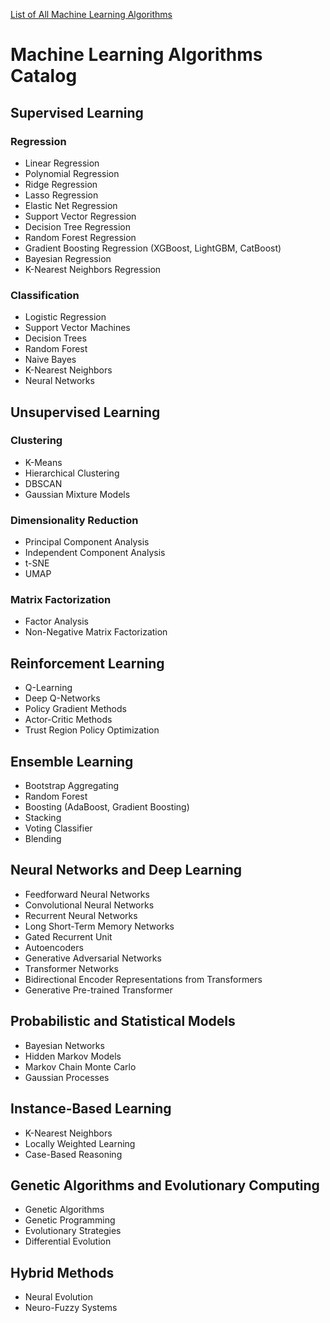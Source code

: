 [List of All Machine Learning Algorithms](https://medium.com/@price_kj/list-of-all-machine-learning-ml-algorithms-7c839f8c0d73)

# Machine Learning Algorithms Catalog

## Supervised Learning

### Regression

- Linear Regression
- Polynomial Regression
- Ridge Regression
- Lasso Regression
- Elastic Net Regression
- Support Vector Regression
- Decision Tree Regression
- Random Forest Regression
- Gradient Boosting Regression (XGBoost, LightGBM, CatBoost)
- Bayesian Regression
- K-Nearest Neighbors Regression

### Classification

- Logistic Regression
- Support Vector Machines
- Decision Trees
- Random Forest
- Naive Bayes
- K-Nearest Neighbors
- Neural Networks

## Unsupervised Learning

### Clustering

- K-Means
- Hierarchical Clustering
- DBSCAN
- Gaussian Mixture Models

### Dimensionality Reduction

- Principal Component Analysis
- Independent Component Analysis
- t-SNE
- UMAP

### Matrix Factorization

- Factor Analysis
- Non-Negative Matrix Factorization

## Reinforcement Learning

- Q-Learning
- Deep Q-Networks
- Policy Gradient Methods
- Actor-Critic Methods
- Trust Region Policy Optimization

## Ensemble Learning

- Bootstrap Aggregating
- Random Forest
- Boosting (AdaBoost, Gradient Boosting)
- Stacking
- Voting Classifier
- Blending

## Neural Networks and Deep Learning

- Feedforward Neural Networks
- Convolutional Neural Networks
- Recurrent Neural Networks
- Long Short-Term Memory Networks
- Gated Recurrent Unit
- Autoencoders
- Generative Adversarial Networks
- Transformer Networks
- Bidirectional Encoder Representations from Transformers
- Generative Pre-trained Transformer

## Probabilistic and Statistical Models

- Bayesian Networks
- Hidden Markov Models
- Markov Chain Monte Carlo
- Gaussian Processes

## Instance-Based Learning

- K-Nearest Neighbors
- Locally Weighted Learning
- Case-Based Reasoning

## Genetic Algorithms and Evolutionary Computing

- Genetic Algorithms
- Genetic Programming
- Evolutionary Strategies
- Differential Evolution

## Hybrid Methods

- Neural Evolution
- Neuro-Fuzzy Systems
